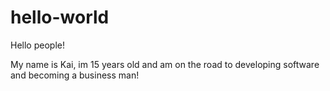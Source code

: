 # hello-world

Hello people!

My name is Kai, im 15 years old and am on the road to developing software and becoming a business man!
